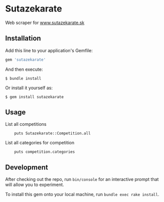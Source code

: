 # Sutazekarate

Web scraper for www.sutazekarate.sk

## Installation

Add this line to your application's Gemfile:

```ruby
gem 'sutazekarate'
```

And then execute:

    $ bundle install

Or install it yourself as:

    $ gem install sutazekarate

## Usage

List all competitions

        puts Sutazekarate::Competition.all

List all categories for competition

        puts competition.categories

## Development

After checking out the repo, run `bin/console` for an interactive prompt that will allow you to experiment.

To install this gem onto your local machine, run `bundle exec rake install`.